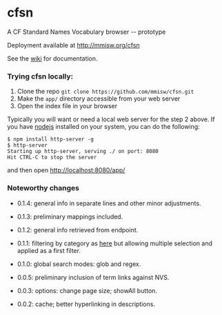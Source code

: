 cfsn
====

A CF Standard Names Vocabulary browser -- prototype

Deployment available at http://mmisw.org/cfsn

See the [wiki](https://github.com/mmisw/cfsn/wiki) for documentation.


### Trying cfsn locally:

1. Clone the repo `git clone https://github.com/mmisw/cfsn.git`
1. Make the `app/` directory accessible from your web server
1. Open the index file in your browser

Typically you will want or need a local web server for the step 2
above. If you have [nodejs](http://nodejs.org/) installed on your system,
you can do the following:
```shell
$ npm install http-server -g
$ http-server
Starting up http-server, serving ./ on port: 8080
Hit CTRL-C to stop the server
```
and then open [http://localhost:8080/app/](http://localhost:8080/app/)


### Noteworthy changes

- 0.1.4: general info in separate lines and other minor adjustments.

- 0.1.3: preliminary mappings included.

- 0.1.2: general info retrieved from endpoint.

- 0.1.1: filtering by category as [here](http://cfconventions.org/Data/cf-standard-names/27/build/cf-standard-name-table.html)
but allowing multiple selection and applied as a first filter.

- 0.1.0: global search modes: glob and regex.

- 0.0.5: preliminary inclusion of term links against NVS.

- 0.0.3: options: change page size; showAll button.

- 0.0.2: cache; better hyperlinking in descriptions.

